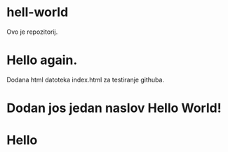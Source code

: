 # hell-world
Ovo je repozitorij.

# Hello again.
Dodana html datoteka index.html za testiranje githuba.

# Dodan jos jedan naslov Hello World!

# Hello
